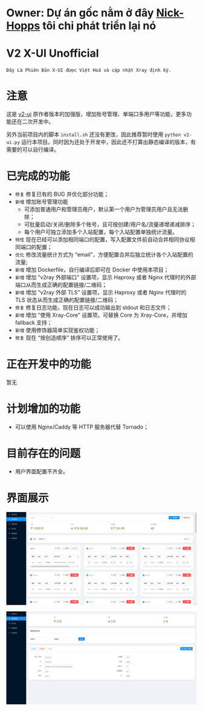 # Owner: Dự án gốc nằm ở đây [**Nick-Hopps**](https://github.com/Nick-Hopps/v2-ui-plus) tôi chỉ phát triển lại nó

# V2 X-UI Unofficial
```
Đây Là Phiên Bản X-UI được Việt Hoá và cập nhật Xray định kỳ.
```

# 注意

这是 [v2-ui](https://github.com/sprov065/v2-ui) 原作者版本的加强版，增加账号管理、单端口多用户等功能，更多功能还在二次开发中。

另外当前项目内的脚本 `install.sh` 还没有更改，因此推荐暂时使用 `python v2-ui.py` 运行本项目。同时因为还处于开发中，因此还不打算出静态编译的版本，有需要的可以自行编译。

# 已完成的功能

- `修复` 修复已有的 BUG 并优化部分功能；
- `新增` 增加账号管理功能
  - 可添加普通用户和管理员用户，默认第一个用户为管理员用户且无法删除；
  - 可批量启动/关闭/删除多个账号，且可按创建/用户名/流量递增递减排序；
  - 每个用户可独立添加多个入站配置，每个入站配置单独统计流量。
- `特性` 现在已经可以添加相同端口的配置，写入配置文件前自动合并相同协议相同端口的配置；
- `优化` 修改流量统计方式为 “email”，方便配置合并后独立统计各个入站配置的流量;
- `新增` 增加 Dockerfile，自行编译后即可在 Docker 中使用本项目；
- `新增` 增加 “v2ray 外部端口” 设置项，显示 Haproxy 或者 Nginx 代理时的外部端口从而生成正确的配置链接/二维码；
- `新增` 增加 “v2ray 外部 TLS” 设置项，显示 Haproxy 或者 Nginx 代理时的 TLS 状态从而生成正确的配置链接/二维码；
- `修复` 修复日志功能，现在日志可以成功输出到 stdout 和日志文件；
- `新增` 增加 “使用 Xray-Core” 设置项，可替换 Core 为 Xray-Core，并增加 fallback 支持；
- `新增` 使用修饰器简单实现鉴权功能；
- `修复` 现在 “按创造顺序” 排序可以正常使用了。

# 正在开发中的功能

暂无

# 计划增加的功能

- 可以使用 Nginx/Caddy 等 HTTP 服务器代替 Tornado；

# 目前存在的问题

- 用户界面配置不齐全。

# 界面展示

![screenshot_1.png](screenshot_1.png)

![screenshot_2.png](screenshot_2.png)
